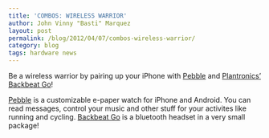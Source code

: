 ```yaml
---
title: 'COMBOS: WIRELESS WARRIOR'
author: John Vinny "Basti" Marquez
layout: post
permalink: /blog/2012/04/07/combos-wireless-warrior/
category: blog
tags: hardware news
---
```

Be a wireless warrior by pairing up your iPhone with [Pebble][1] and [Plantronics&#8217; Backbeat Go][2]!

[Pebble][1] is a customizable e-paper watch for iPhone and Android. You can read messages,  control your music and other stuff for your activites like running and cycling. [Backbeat Go][2] is a bluetooth headset in a very small package!

 [1]: http://www.kickstarter.com/projects/597507018/pebble-e-paper-watch-for-iphone-and-android "Pebble"
 [2]: http://www.plantronics.com/us/product/backbeat-go